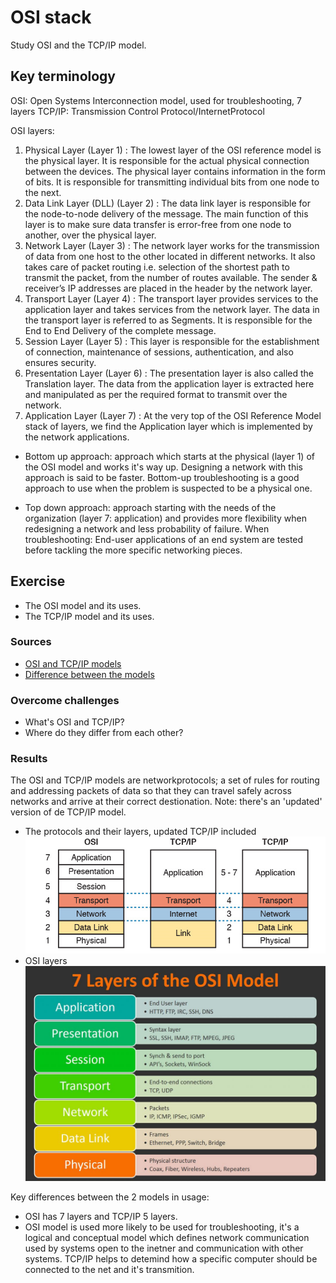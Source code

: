 # OSI stack
Study OSI and the TCP/IP model.

## Key terminology
OSI: Open Systems Interconnection model, used for troubleshooting, 7 layers
TCP/IP: Transmission Control Protocol/InternetProtocol

OSI layers: 
1. Physical Layer (Layer 1) :
The lowest layer of the OSI reference model is the physical layer. It is responsible for the actual physical connection between the devices. The physical layer contains information in the form of bits. It is responsible for transmitting individual bits from one node to the next.
2. Data Link Layer (DLL) (Layer 2) :
The data link layer is responsible for the node-to-node delivery of the message. The main function of this layer is to make sure data transfer is error-free from one node to another, over the physical layer.
3. Network Layer (Layer 3) :
The network layer works for the transmission of data from one host to the other located in different networks. It also takes care of packet routing i.e. selection of the shortest path to transmit the packet, from the number of routes available. The sender & receiver’s IP addresses are placed in the header by the network layer. 
4. Transport Layer (Layer 4) :
The transport layer provides services to the application layer and takes services from the network layer. The data in the transport layer is referred to as Segments. It is responsible for the End to End Delivery of the complete message.
5. Session Layer (Layer 5) :
This layer is responsible for the establishment of connection, maintenance of sessions, authentication, and also ensures security. 
6. Presentation Layer (Layer 6) :
The presentation layer is also called the Translation layer. The data from the application layer is extracted here and manipulated as per the required format to transmit over the network. 
7. Application Layer (Layer 7) :
At the very top of the OSI Reference Model stack of layers, we find the Application layer which is implemented by the network applications. 

- Bottom up approach: approach which starts at the physical (layer 1)
 of the OSI model and works it's way up. Designing a network with this approach is said to be faster. Bottom-up troubleshooting is a good approach to use when the problem is suspected to be a physical one.

- Top down approach: approach starting with the needs of the organization (layer 7: application) and provides more flexibility when redesigning a network and less probability of failure. When troubleshooting: End-user applications of an end system are tested before tackling the more specific networking pieces. 


## Exercise
- The OSI model and its uses.
- The TCP/IP model and its uses.
  
### Sources
- [OSI and TCP/IP models](https://www.youtube.com/watch?v=kCuyS7ihr_E)
- [Difference between the models](https://www.guru99.com/difference-tcp-ip-vs-osi-model.html#:~:text=OSI%20refers%20to%20Open%20Systems,both%20connection%2Doriented%20and%20connectionless.)

### Overcome challenges
- What's OSI and TCP/IP?
- Where do they differ from each other?

### Results
The OSI and TCP/IP models are networkprotocols; a set of rules for routing and addressing packets of data so that they can travel safely across networks and arrive at their correct destionation. Note: there's an 'updated' version of de TCP/IP model. 
- The protocols and their layers, updated TCP/IP included![OSI and TCP/IP](../00_includes/NTW/tcp_ip_osi.png)
- OSI layers![osi layers](../00_includes/NTW/osi.jpg) 

Key differences between the 2 models in usage:
- OSI has 7 layers and TCP/IP 5 layers.
- OSI model is used more likely to be used for troubleshooting, it's a logical and conceptual model which defines network communication used by systems open to the inetner and communication with other systems. TCP/IP helps to detemind how a specific computer should be connected to the net and it's transmition. 



